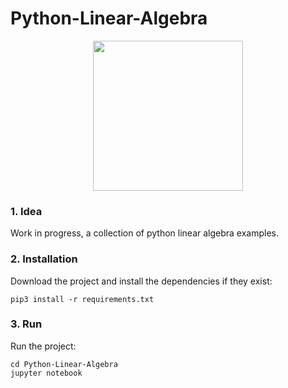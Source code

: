 # Python-Linear-Algebra

<p align="center"><img width="240" src="http://lh4.ggpht.com/6y28sNF3pdvzgfKBRHA8g6HpxIEFAbz3s754cPRRB7B1WX_doc8nlhIAexQWUzms12Nn"></p>

### 1. Idea

Work in progress, a collection of python linear algebra examples.

### 2. Installation

Download the project and install the dependencies if they exist:

    pip3 install -r requirements.txt

### 3. Run

Run the project:

	cd Python-Linear-Algebra
    jupyter notebook
